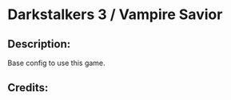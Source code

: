 # Darkstalkers 3 / Vampire Savior

## Description: 

Base config to use this game.

## Credits: 



